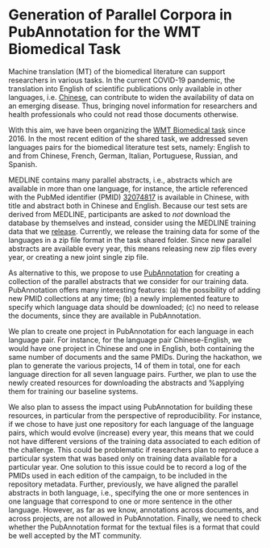 
# Generation of Parallel Corpora in PubAnnotation for the WMT Biomedical Task

Machine translation (MT) of the biomedical literature can support researchers in various tasks. In the current COVID-19 pandemic, the translation into English of scientific publications only available in other languages, i.e. [Chinese](https://www.thelancet.com/journals/lancet/article/PIIS0140-6736(20)30375-5/fulltext), can contribute to widen the availability of data on an emerging disease.
Thus, bringing novel information for researchers and health professionals who could not read those documents otherwise.

With this aim, we have been organizing the [WMT Biomedical task](http://www.statmt.org/wmt20/biomedical-translation-task.html) since 2016. 
In the most recent edition of the shared task, we addressed seven languages pairs for 
the biomedical literature test sets, namely: English to and from Chinese, French, German, Italian, Portuguese, Russian, and Spanish.

MEDLINE contains many parallel abstracts, i.e., abstracts which are available in more than one language, for instance, the article referenced with the PubMed identifier (PMID) [32074817](https://pubmed.ncbi.nlm.nih.gov/32074817/) is available in Chinese, with title and abstract both in Chinese and English.
Because our test sets are derived from MEDLINE, participants are asked to *not* download the database by themselves and instead, consider using the MEDLINE training data that we [release](https://github.com/biomedical-translation-corpora/corpora). Currently, we release the training data for some of the languages in a zip file format in the task shared folder. 
Since new parallel abstracts are available every year, this means releasing new zip files every year, or creating a new joint single zip file.

As alternative to this, we propose to use [PubAnnotation](http://www.pubannotation.org/) for creating a collection of the parallel abstracts that we consider for our training data.
PubAnnotation offers many interesting features:
(a) the possibility of adding new PMID collections at any time;
(b) a newly implemented feature to specify which language data should be downloaded;
(c) no need to release the documents, since they are available in PubAnnotation.

We plan to create one project in PubAnnotation for each language in each language pair.
For instance, for the language pair Chinese-English, we would have one project in Chinese and one in English, both containing the same number of documents and the same PMIDs. 
During the hackathon, we plan to generate the various projects, 14 of them in total, one for each language direction for all seven language pairs. 
Further, we plan to use the newly created resources for downloading the abstracts and 
%applying them for 
training our baseline systems.

We also plan to assess the impact using PubAnnotation for building these resources, in particular from the perspective of reproducibility. 
For instance, if we chose to have just one repository for each language of the language pairs, which would evolve (increase) every year, this means that we could not have different versions of the training data associated to each edition of the challenge.
This could be problematic if researchers plan to reproduce a particular system that was based only on training data available for a particular year. One solution to this issue could be to record a log of the PMIDs used in each edition of the campaign, to be included in the repository metadata. 
Further, previously, we have aligned the parallel abstracts in both language, i.e., specifying the one or more sentences in one language that correspond to one or more sentence in the other language.
However, as far as we know, annotations across documents, and across projects, are not allowed in PubAnnotation.
Finally, we need to check whether the PubAnnotation format for the textual files is a format that could be well accepted by the MT community.

